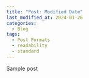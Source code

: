 ```yaml
---
title: "Post: Modified Date"
last_modified_at: 2024-01-26
categories:
  - Blog
tags:
  - Post Formats
  - readability
  - standard
---
```


Sample post